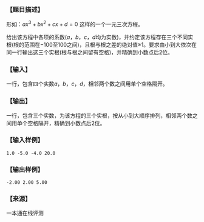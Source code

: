 ### 【题目描述】

形如：$ax^3+bx^2+cx+d=0$ 这样的一个一元三次方程。

给出该方程中各项的系数($a，b，c，d$均为实数)，并约定该方程存在三个不同实根(根的范围在$-100$至$100$之间)，且根与根之差的绝对值≥$1$。要求由小到大依次在同一行输出这三个实根(根与根之间留有空格)，并精确到小数点后$2$位。

### 【输入】

一行，包含四个实数$a，b，c，d$，相邻两个数之间用单个空格隔开。

### 【输出】

一行，包含三个实数，为该方程的三个实根，按从小到大顺序排列，相邻两个数之间用单个空格隔开，精确到小数点后$2$位。

### 【输入样例】

```
1.0 -5.0 -4.0 20.0
```

### 【输出样例】

```
-2.00 2.00 5.00
```


 ### 【来源】

 一本通在线评测 
